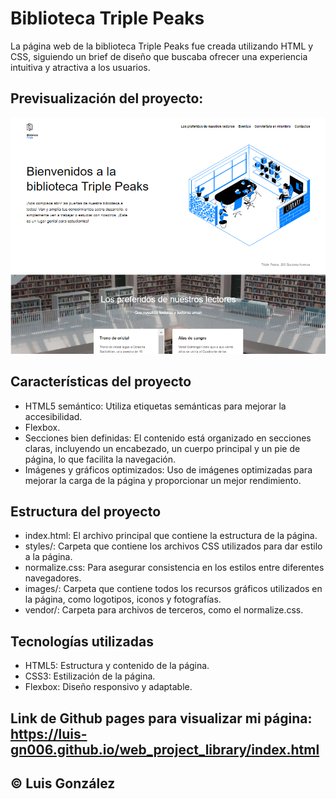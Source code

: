 # Biblioteca Triple Peaks

La página web de la biblioteca Triple Peaks fue creada utilizando HTML y CSS, siguiendo un brief de diseño que buscaba ofrecer una experiencia intuitiva y atractiva a los usuarios.

## Previsualización del proyecto:

![alt text](./images/preview.PNG)

## Características del proyecto

- HTML5 semántico: Utiliza etiquetas semánticas para mejorar la accesibilidad.
- Flexbox.
- Secciones bien definidas: El contenido está organizado en secciones claras, incluyendo un encabezado, un cuerpo principal y un pie de página, lo que facilita la navegación.
- Imágenes y gráficos optimizados: Uso de imágenes optimizadas para mejorar la carga de la página y proporcionar un mejor rendimiento.

## Estructura del proyecto

- index.html: El archivo principal que contiene la estructura de la página.
- styles/: Carpeta que contiene los archivos CSS utilizados para dar estilo a la página.
- normalize.css: Para asegurar consistencia en los estilos entre diferentes navegadores.
- images/: Carpeta que contiene todos los recursos gráficos utilizados en la página, como logotipos, iconos y fotografías.
- vendor/: Carpeta para archivos de terceros, como el normalize.css.

## Tecnologías utilizadas

- HTML5: Estructura y contenido de la página.
- CSS3: Estilización de la página.
- Flexbox: Diseño responsivo y adaptable.

## Link de Github pages para visualizar mi página: https://luis-gn006.github.io/web_project_library/index.html

## © Luis González
